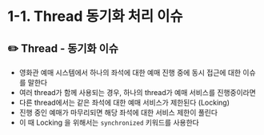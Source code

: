 # 1-1. Thread 동기화 처리 이슈

## ✏️  Thread - 동기화 이슈

- 영화관 예매 시스템에서 하나의 좌석에 대한 예매 진행 중에 동시 접근에 대한 이슈를 말한다
- 여러 thread가 함께 사용되는 경우, 하나의 thread가 예매 서비스를 진행중이라면
- 다른 thread에서는 같은 좌석에 대한 예매 서비스가 제한된다 (Locking)
- 진행 중인 예매가 마무리되면 해당 좌석에 대한 서비스 제한이 풀린다
- 이 때 Locking 을 위해서는 `synchronized` 키워드를 사용한다